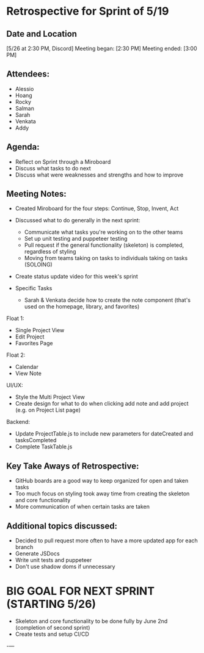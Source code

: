 
# Retrospective for Sprint of 5/19

## Date and Location
[5/26 at 2:30 PM, Discord]
Meeting began: [2:30 PM]
Meeting ended: [3:00 PM]

## Attendees:
- Alessio
- Hoang
- Rocky
- Salman
- Sarah
- Venkata
- Addy

## Agenda:
- Reflect on Sprint through a Miroboard
- Discuss what tasks to do next
- Discuss what were weaknesses and strengths and how to improve

## Meeting Notes:
- Created Miroboard for the four steps: Continue, Stop, Invent, Act
- Discussed what to do generally in the next sprint:
  - Communicate what tasks you're working on to the other teams
  - Set up unit testing and puppeteer testing
  - Pull request if the general functionality (skeleton) is completed, regardless of styling
  - Moving from teams taking on tasks to individuals taking on tasks (SOLOING)
- Create status update video for this week's sprint

- Specific Tasks
  - Sarah & Venkata decide how to create the note component (that's used on the homepage, library, and favorites)

Float 1:
- Single Project View
- Edit Project
- Favorites Page

Float 2:
- Calendar
- View Note

UI/UX:
- Style the Multi Project View
- Create design for what to do when clicking add note and add project (e.g. on Project List page)

Backend:
- Update ProjectTable.js to include new parameters for dateCreated and tasksCompleted
- Complete TaskTable.js

## Key Take Aways of Retrospective:
- GitHub boards are a good way to keep organized for open and taken tasks
- Too much focus on styling took away time from creating the skeleton and core functionality
- More communication of when certain tasks are taken

## Additional topics discussed:
- Decided to pull request more often to have a more updated app for each branch
- Generate JSDocs
- Write unit tests and puppeteer
- Don't use shadow doms if unnecessary

# BIG GOAL FOR NEXT SPRINT (STARTING 5/26)
- Skeleton and core functionality to be done fully by June 2nd (completion of second sprint)
- Create tests and setup CI/CD

-—
